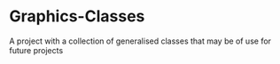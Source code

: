 Graphics-Classes
================

A project with a collection of generalised classes that may be of use for future projects
